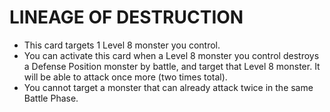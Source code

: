 
# LINEAGE OF DESTRUCTION

*   This card targets 1 Level 8 monster you control.
*   You can activate this card when a Level 8 monster you control destroys a Defense Position monster by battle, and target that Level 8 monster. It will be able to attack once more (two times total).
*   You cannot target a monster that can already attack twice in the same Battle Phase.

  